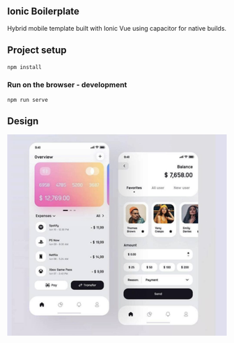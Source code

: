## Ionic Boilerplate

Hybrid mobile template built with Ionic Vue using capacitor for native builds.

## Project setup
```
npm install
```

### Run on the browser - development
```
npm run serve
```

## Design
![alt text](/design.png)
